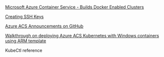 [Microsoft Azure Container Service - Builds Docker Enabled Clusters](https://github.com/Azure/ACS/blob/master/docs/Windows/README.md)


[Creating SSH Keys](https://docs.microsoft.com/en-us/azure/virtual-machines/linux/mac-create-ssh-keys)


[Azure ACS Announcements on GitHub](https://github.com/Azure/ACS/tree/master/announcements)

[Walkthrough on deploying Azure ACS Kubernetes with Windows containers using ARM template](https://github.com/Azure/ACS/blob/master/docs/Windows/README.md)

KubeCtl reference